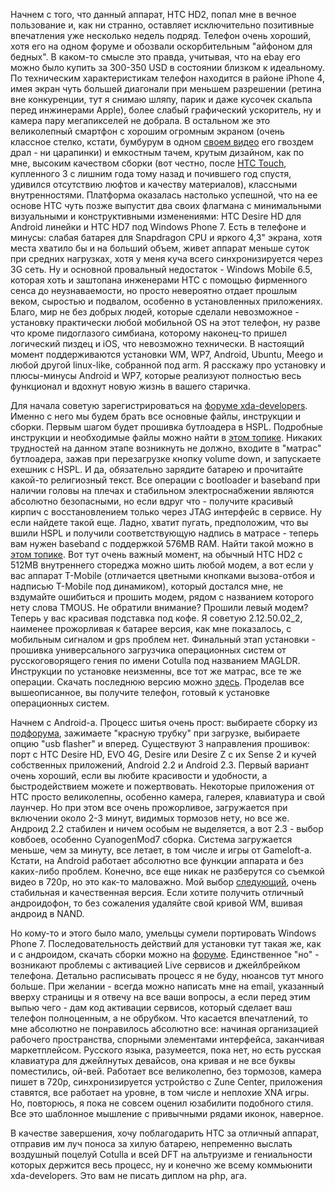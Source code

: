 Начнем с того, что данный аппарат, HTC HD2, попал мне в вечное пользование и, как ни странно, оставляет исключительно позитивные впечатления уже несколько недель подряд. Телефон очень хороший, хотя его на одном форуме и обозвали оскорбительным "айфоном для бедных". В каком-то смысле это правда, учитывая, что на ebay его можно было купить за 300-350 USD в состоянии близком к идеальному. По техническим характеристикам телефон находится в районе iPhone 4, имея экран чуть большей диагонали при меньшем разрешении (ретина вне конкуренции, тут я снимаю шляпу, парик и даже кусочек скальпа перед инжинерами Apple), более слабый графический ускоритель, ну и камера пару мегапикселей не добрала. В остальном же это великолепный смартфон с хорошим огромным экраном (очень классное стелко, кстати, бумбурум в одном <a href="http://www.youtube.com/watch?v=nPPpWz66TUo">своем видео</a> его гвоздем драл - ни царапинки) и емкостным тачем, крутым дизайном, как по мне, высоким качеством сборки (вот честно, после <a href="/blog/79.html">HTC Touch</a>, купленного 3 с лишним года тому назад и почившего год спустя, удивился отсутствию люфтов и качеству материалов), классными внутренностями. Платформа оказалась настолько успешной, что на ее основе HTC чуть позже выпустит два своих флагмана с минимальными визуальными и конструктивными изменениями: HTC Desire HD для Android линейки и HTC HD7 под Windows Phone 7. Есть в телефоне и минусы: слабая батарея для Snapdragon CPU и яркого 4,3" экрана, хотя места хватило бы и на больший объем, живет аппарат меньше суток при средних нагрузках, хотя у меня куча всего синхронизируется через 3G сеть. Ну и основной провальный недостаток - Windows Mobile 6.5, которая хоть и заштопана инженерами HTC с помощью фирменного сенса до неузнаваемости, но просто невероятно отдает прошлым веком, сыростью и подвалом, особенно в установленных приложениях. Благо, мир не без добрых людей, которые сделали невозможное - установку практически любой мобильной OS на этот телефон, ну разве что кроме пидоглазого симбиана, которому наконец-то пришел логический пиздец и iOS, что невозможно технически. В настоящий момент поддерживаются установки WM, WP7, Android, Ubuntu, Meego и любой другой linux-like, собранной под arm. Я расскажу про установку и плюсы-минусы Android и WP7, которые реализуют полностью весь функционал и вдохнут новую жизнь в вашего старичка.<p></p><p>Для начала советую зарегистрироваться на <a href="http://forum.xda-developers.com">форуме xda-developers</a>. Именно с него мы будем брать все основные файлы, инструкции и сборки. Первым шагом будет прошивка бутлоадера в HSPL. Подробные инструкции и необходимые файлы можно найти в <a href="http://forum.xda-developers.com/showthread.php?t=611433">этом топике</a>. Никаких трудностей на данном этапе возникнуть не должно, входите в "матрас" бутлоадера, зажав при перезагрузке кнопку volume down, и запускаете exeшник с HSPL. И да, обязательно зарядите батарею и прочитайте какой-то религиозный текст. Все операции с bootloader и baseband при наличии головы на плечах и стабильном электроснабжении являются абсолютно безопасными, но если вдруг что - получите красивый кирпич с восстановлением только через JTAG интерфейс в сервисе. Ну если найдете такой еще. Ладно, хватит пугать, предположим, что вы вшили HSPL и получили соответствующую надпись в матрасе - теперь вам нужен baseband с поддержкой 576MB RAM. Найти такой можно в <a href="http://forum.xda-developers.com/showthread.php?t=611787">этом топике</a>. Вот тут очень важный момент, на обычный HTC HD2 с 512MB внутреннего стореджа можно шить любой модем, а вот если у вас аппарат T-Mobile (отличается цветными кнопками вызова-отбоя и надписью T-Mobile под динамиком), который достался мне, не вздумайте ошибиться и прошить модем, рядом с названием которого нету слова TMOUS. Не обратили внимание? Прошили левый модем? Теперь у вас красивая подставка под кофе. Я советую 2.12.50.02_2, наименее прожорливая к батарее версия, как мне показалось, с мобильным сигналом и gps проблем нет. Финальный этап установки - прошивка универсального загрузчика операционных систем от русскоговорящего гения по имени Cotulla под названием MAGLDR. Инструкции по установке неизменны, все тот же матрас, все те же операции. Скачать последнюю версию можно <a href="http://forum.xda-developers.info/showthread.php?t=2486">здесь</a>. Проделав все вышеописанное, вы получите телефон, готовый к установке операционных систем.</p><p></p><p>Начнем с Android-а. Процесс шитья очень прост: выбираете сборку из <a href="http://forum.xda-developers.com/forumdisplay.php?f=928">подфорума</a>, зажимаете "красную трубку" при загрузке, выбираете опцию "usb flasher" и вперед. Существуют 3 направления прошивок: порт с HTC Desire HD, EVO 4G, Desire или Desire Z c их Sense 2 и кучей собственных приложений, Android 2.2 и Android 2.3. Первый вариант очень хороший, если вы любите красивости и удобности, а быстродействием можете и пожертвовать. Некоторые приложения от HTC просто великолепны, особенно камера, галерея, клавиатура и свой лаунчер. Но при этом все очень прожорливое, загружается при включении около 2-3 минут, видимых тормозов нету, но все же. Андроид 2.2 стабилен и ничем особым не выделяется, а вот 2.3 - выбор ковбоев, особенно CyanogenMod7 сборка. Система загружается меньше, чем за минуту, все летает, в том числе и игры от Gameloft-а. Кстати, на Android работает абсолютно все функции аппарата и без каких-либо проблем. Конечно, все еще никак не разберутся со съемкой видео в 720p, но это как-то маловажно. Мой выбор <a href="http://forum.xda-developers.com/showthread.php?t=877777">следующий</a>, очень стабильная и качественная версия. Если хотите получить отличный андроидофон, то без сожаления удаляйте свой кривой WM, вшивая андроид в NAND.</p><p></p><p>Но кому-то и этого было мало, умельцы сумели портировать Windows Phone 7. Последовательность действий для установки тут такая же, как и с андроидом, скачать сборки можно на <a href="http://forum.xda-developers.com/showthread.php?t=938083">форуме</a>. Единственное "но" - возникают проблемы с активацией Live сервисов и джейлбрейком телефона. Детально расписывать процесс я не буду, нюансов тут много больше. При желании - всегда можно написать мне на email, указанный вверху страницы и я отвечу на все ваши вопросы, а если перед этим выпью чего - дам код активации сервисов, который сделает ваш телефон полноценным, а не обрубком. Что касается впечатлений, то мне абсолютно не понравилось абсолютно все: начиная организацией рабочего пространства, спорными элементами интерфейса, заканчивая маркетплейсом. Русского языка, разумеется, пока нет, но есть русская клавиатура для джейлнутых девайсов, она кривая и не все буквы поместились, ой-вей. Работает все великолепно, без тормозов, камера пишет в 720p, синхронизируется устройство с Zune Center, приложения ставятся, все работает на уровне, в том числе и неплохие XNA игры. Но, повторюсь, я пока не совсем оценил юзабилити подобного стиля. Все это шаблонное мышление с привычными рядами иконок, наверное.</p><p></p><p>В качестве завершения, хочу поблагодарить HTC за отличный аппарат, отправив им луч поноса за хилую батарею, непременно выслать воздушный поцелуй Cotulla и всей DFT на альтруизме и гениальности которых держится весь процесс, ну и конечно же всему коммьюнити xda-developers. Это вам не писать диплом на php, ага.</p>
